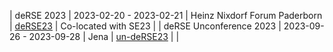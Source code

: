 | deRSE 2023 | 2023-02-20 - 2023-02-21 | Heinz Nixdorf Forum Paderborn | [deRSE23](https://de-rse23.sciencesconf.org/) | Co-located with SE23 |
| deRSE Unconference 2023 | 2023-09-26 - 2023-09-28 | Jena | [un-deRSE23](/unconf2023/) | |
